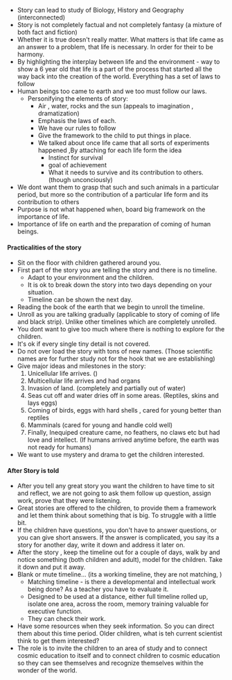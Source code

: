 - Story can lead to study of Biology, History and Geography (interconnected)
- Story is not completely factual and not completely fantasy (a mixture of both fact and fiction)
- Whether it is true doesn't really matter. What matters is that life came as an answer to a problem, that life is necessary. In order for their to be harmony.
- By highlighting the interplay between life and the environment - way to show a 6 year old that life is a part of the process that started all the way back into the creation of the world. Everything has a set of laws to follow
- Human beings too came to earth and we too must follow our laws.
	- Personifying the elements of story:
		- Air , water, rocks and the sun (appeals to imagination , dramatization)
		- Emphasis the laws of each.
		- We have our rules to follow
		- Give the framework to the child to put things in place.
		- We talked about once life came that all sorts of experiments happened ,By attaching for each life form the idea
			- Instinct for survival
			- goal of achievement
			- What it needs to survive and its contribution to others. (though unconciously)
- We dont want them to grasp that such and such animals in a particular period, but more so the contribution of a particular life form and its contribution to others
- Purpose is not what happened when, board big framework on the importance of life. 
- Importance of life on earth and the preparation of coming of human beings.

#### Practicalities of the story

- Sit on the floor with children gathered around you. 
- First part of the story you are telling the story and there is no timeline. 
	- Adapt to your environment and the children.
	- It is ok to break down the story into two days depending on your situation.
	- Timeline can be shown the next day. 
- Reading the book of the earth that we begin to unroll the timeline.
- Unroll as you are talking gradually (applicable to story of coming of life and black strip). Unlike other timelines which are completely unrolled.
- You dont want to give too much where there is nothing to explore for the children.
- It's ok if every single tiny detail is not covered.
- Do not over load the story with tons of new names. (Those scientific names are for further study not for the hook that we are establishing)
- Give major ideas and milestones in the story:
	1. Unicellular life arrives. ()
	2. Multicellular life arrives and had organs
	3. Invasion of land. (completely and partially out of water)
	4. Seas cut off and water dries off in some areas. (Reptiles, skins and lays eggs)
	5. Coming of birds, eggs with hard shells , cared for young better than reptiles
	6. Mamminals (cared for young and handle cold well)
	7. Finally, Inequiped creature came, no feathers, no claws etc but had love and intellect. (If humans arrived anytime before, the earth was not ready for humans)
- We want to use mystery and drama to get the children interested. 

#### After Story is told
- After you tell any great story you want the children to have time to sit and reflect, we are not going to ask them follow up question, assign work, prove that they were listening. 
- Great stories are offered to the children, to provide them a framework and let them think about something that is big. To struggle with a little bit.
- If the children have questions, you don't have to answer questions, or you can give short answers. If the answer is complicated, you say its a story for another day, write it down and address it later on. 
- After the story , keep the timeline out for a couple of days, walk by and notice something (both children and adult), model for the children. Take it down and put it away.
- Blank or mute timeline... (its a working timeline, they are not matching, )
	- Matching timeline - is there a developmental and intellectual work being done? As a teacher you have to evaluate it. 
	- Designed to be used at a distance, either full timeline rolled up, isolate one area, across the room, memory training valuable for executive function.
	- They can check their work. 
- Have some resources when they seek information. So you can direct them about this time period. Older children, what is teh current scientist think to get them interested?
- The role is to invite the children to an area of study and to connect cosmic education to itself and to connect children to cosmic education so they can see themselves and recognize themselves within the wonder of the world. 


